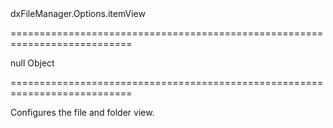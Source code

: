 <!--id-->dxFileManager.Options.itemView<!--/id-->
===========================================================================
<!--default-->null<!--/default-->
<!--type-->Object<!--/type-->
===========================================================================

<!--shortDescription-->
Configures the file and folder view.
<!--/shortDescription-->

<!--fullDescription-->

<!-- IMAGE -->

<!--/fullDescription-->